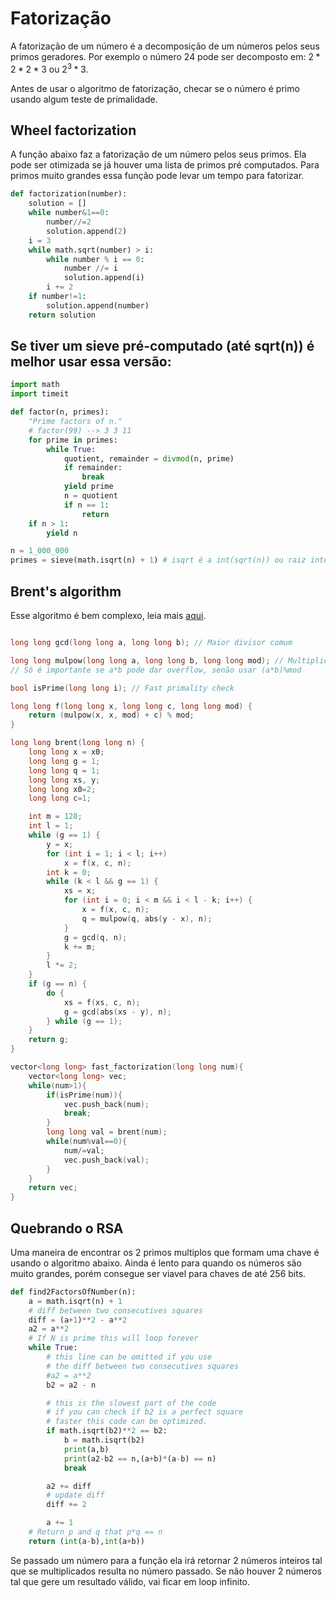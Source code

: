 # Fatorização

A fatorização de um número é a decomposição de um números pelos seus primos geradores. Por exemplo o número 24 pode ser decomposto em: $2*2*2*3$ ou $2^3*3$. 

Antes de usar o algoritmo de fatorização, checar se o número é primo usando algum teste de primalidade.


## Wheel factorization

A função abaixo faz a fatorização de um número pelos seus primos. Ela pode ser otimizada se já houver uma lista de primos pré computados. Para primos muito grandes essa função pode levar um tempo para fatorizar.


```python
def factorization(number):
    solution = []
    while number&1==0:
        number//=2
        solution.append(2)
    i = 3
    while math.sqrt(number) > i:
        while number % i == 0:
            number //= i 
            solution.append(i)
        i += 2
    if number!=1:
        solution.append(number)
    return solution
```


## Se tiver um sieve pré-computado (até sqrt(n)) é melhor usar essa versão:
```python
import math
import timeit

def factor(n, primes):
    "Prime factors of n."
    # factor(99) --> 3 3 11
    for prime in primes:
        while True:
            quotient, remainder = divmod(n, prime)
            if remainder:
                break
            yield prime
            n = quotient
            if n == 1:
                return
    if n > 1:
        yield n

n = 1_000_000
primes = sieve(math.isqrt(n) + 1) # isqrt é a int(sqrt(n)) ou raiz inteira

```

## Brent's algorithm

Esse algoritmo é bem complexo, leia mais [aqui](https://cp-algorithms.com/algebra/factorization.html#brents-algorithm).


```C++

long long gcd(long long a, long long b); // Maior divisor comum

long long mulpow(long long a, long long b, long long mod); // Multiplicação com módulo
// Só é importante se a*b pode dar overflow, senão usar (a*b)%mod

bool isPrime(long long i); // Fast primality check

long long f(long long x, long long c, long long mod) {
    return (mulpow(x, x, mod) + c) % mod;
}

long long brent(long long n) {
    long long x = x0;
    long long g = 1;
    long long q = 1;
    long long xs, y;
    long long x0=2;
    long long c=1;

    int m = 128;
    int l = 1;
    while (g == 1) {
        y = x;
        for (int i = 1; i < l; i++)
            x = f(x, c, n);
        int k = 0;
        while (k < l && g == 1) {
            xs = x;
            for (int i = 0; i < m && i < l - k; i++) {
                x = f(x, c, n);
                q = mulpow(q, abs(y - x), n);
            }
            g = gcd(q, n);
            k += m;
        }
        l *= 2;
    }
    if (g == n) {
        do {
            xs = f(xs, c, n);
            g = gcd(abs(xs - y), n);
        } while (g == 1);
    }
    return g;
}

vector<long long> fast_factorization(long long num){
    vector<long long> vec;
    while(num>1){
        if(isPrime(num)){
            vec.push_back(num);
            break;
        }
        long long val = brent(num);
        while(num%val==0){
            num/=val;
            vec.push_back(val);
        }
    }
    return vec;
}
```


## Quebrando o RSA

Uma maneira de encontrar os 2 primos multiplos que formam uma chave é usando o algoritmo abaixo. Ainda é lento para quando os números são muito grandes, porém consegue ser viavel para chaves de até 256 bits.

```python
def find2FactorsOfNumber(n):
    a = math.isqrt(n) + 1
    # diff between two consecutives squares
    diff = (a+1)**2 - a**2
    a2 = a**2
    # If N is prime this will loop forever
    while True:
        # this line can be omitted if you use 
        # the diff between two consecutives squares
        #a2 = a**2
        b2 = a2 - n

        # this is the slowest part of the code
        # if you can check if b2 is a perfect square
        # faster this code can be optimized.
        if math.isqrt(b2)**2 == b2:
            b = math.isqrt(b2)
            print(a,b)
            print(a2-b2 == n,(a+b)*(a-b) == n)
            break

        a2 += diff
        # update diff
        diff += 2

        a += 1
    # Return p and q that p*q == n
    return (int(a-b),int(a+b))
```

Se passado um número para a função ela irá retornar 2 números inteiros tal que se multiplicados resulta no número passado. Se não houver 2 números tal que gere um resultado válido, vai ficar em loop infinito.

